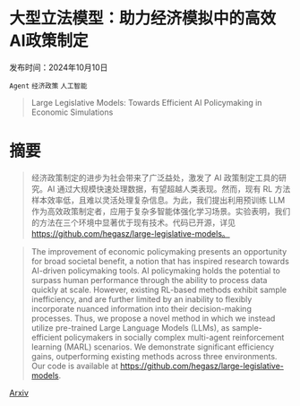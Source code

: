 # 大型立法模型：助力经济模拟中的高效AI政策制定

发布时间：2024年10月10日

`Agent` `经济政策` `人工智能`

> Large Legislative Models: Towards Efficient AI Policymaking in Economic Simulations

# 摘要

> 经济政策制定的进步为社会带来了广泛益处，激发了 AI 政策制定工具的研究。AI 通过大规模快速处理数据，有望超越人类表现。然而，现有 RL 方法样本效率低，且难以灵活处理复杂信息。为此，我们提出利用预训练 LLM 作为高效政策制定者，应用于复杂多智能体强化学习场景。实验表明，我们的方法在三个环境中显著优于现有技术。代码已开源，详见 https://github.com/hegasz/large-legislative-models。

> The improvement of economic policymaking presents an opportunity for broad societal benefit, a notion that has inspired research towards AI-driven policymaking tools. AI policymaking holds the potential to surpass human performance through the ability to process data quickly at scale. However, existing RL-based methods exhibit sample inefficiency, and are further limited by an inability to flexibly incorporate nuanced information into their decision-making processes. Thus, we propose a novel method in which we instead utilize pre-trained Large Language Models (LLMs), as sample-efficient policymakers in socially complex multi-agent reinforcement learning (MARL) scenarios. We demonstrate significant efficiency gains, outperforming existing methods across three environments. Our code is available at https://github.com/hegasz/large-legislative-models.

[Arxiv](https://arxiv.org/abs/2410.08345)